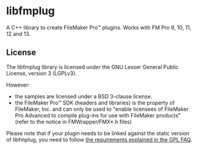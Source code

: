 libfmplug
=========

A C++ library to create FileMaker Pro™ plugins. Works with FM Pro 9, 10, 11, 12 and 13.

License
-------

The libfmplug library is licensed under the GNU Lesser General Public License, version 3 (LGPLv3).

However:
- the samples are licensed under a BSD 3-clause license.
- the FileMaker Pro™ SDK (headers and libraries) is the property of FileMaker, Inc. and can only be used to "enable
 licensees of FileMaker Pro Advanced to compile plug-ins for use with FileMaker products" (refer to the notice in FMWrapper/FMX*.h files)

Please note that if your plugin needs to be linked against the static version of libfmplug, you need to follow [the requirements explained in the GPL FAQ](http://www.gnu.org/licenses/gpl-faq.html#LGPLStaticVsDynamic).
